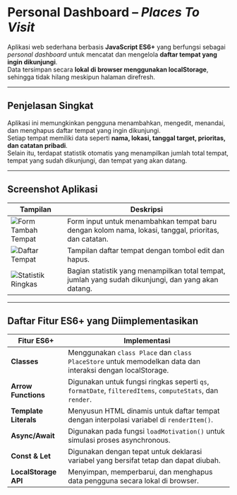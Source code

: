 #  Personal Dashboard – *Places To Visit*

Aplikasi web sederhana berbasis **JavaScript ES6+** yang berfungsi sebagai *personal dashboard* untuk mencatat dan mengelola **daftar tempat yang ingin dikunjungi**.  
Data tersimpan secara **lokal di browser menggunakan localStorage**, sehingga tidak hilang meskipun halaman direfresh.

---

##  Penjelasan Singkat

Aplikasi ini memungkinkan pengguna menambahkan, mengedit, menandai, dan menghapus daftar tempat yang ingin dikunjungi.  
Setiap tempat memiliki data seperti **nama, lokasi, tanggal target, prioritas, dan catatan pribadi**.  
Selain itu, terdapat statistik otomatis yang menampilkan jumlah total tempat, tempat yang sudah dikunjungi, dan tempat yang akan datang.

---

##  Screenshot Aplikasi

| Tampilan | Deskripsi |
|-----------|------------|
| ![Form Tambah Tempat](https://github.com/user-attachments/assets/036c935a-3f59-48eb-b912-db9bd222bffa) | Form input untuk menambahkan tempat baru dengan kolom nama, lokasi, tanggal, prioritas, dan catatan. |
| ![Daftar Tempat](https://github.com/user-attachments/assets/7b56629a-dba4-4de9-9556-b56f327f78e5) | Tampilan daftar tempat dengan tombol edit dan hapus. |
| ![Statistik Ringkas](https://github.com/user-attachments/assets/c9bf4bb3-4465-4106-86ee-a37cdf30a906") | Bagian statistik yang menampilkan total tempat, jumlah yang sudah dikunjungi, dan yang akan datang. |

---

##  Daftar Fitur ES6+ yang Diimplementasikan

| Fitur ES6+ | Implementasi |
|-------------|--------------|
| **Classes** | Menggunakan `class Place` dan `class PlaceStore` untuk memodelkan data dan interaksi dengan localStorage. |
| **Arrow Functions** | Digunakan untuk fungsi ringkas seperti `qs`, `formatDate`, `filteredItems`, `computeStats`, dan `render`. |
| **Template Literals** | Menyusun HTML dinamis untuk daftar tempat dengan interpolasi variabel di `renderItem()`. |
| **Async/Await** | Digunakan pada fungsi `loadMotivation()` untuk simulasi proses asynchronous. |
| **Const & Let** | Digunakan dengan tepat untuk deklarasi variabel yang bersifat tetap dan dapat diubah. |
| **LocalStorage API** | Menyimpan, memperbarui, dan menghapus data pengguna secara lokal di browser. |
